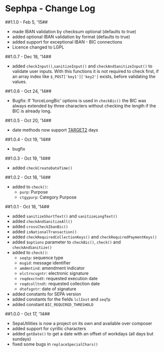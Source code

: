 Sephpa - Change Log
===============

##1.1.0 - Feb 5, '15##
- made IBAN validation by checksum optional (defaults to true)
- added optional IBAN validation by format (defaults to true)
- added support for exceptional IBAN - BIC connections
- Licence changed to LGPL

##1.0.7 - Dec 18, '14##
- added `checkInput()`,`sanitizeInput()` and `checkAndSanitizeInput()` to validate user inputs.
With this functions it is not required to check first, if an array index like `$_POST['key1']['key2']` 
exists, before validating the values.

##1.0.6 - Oct 24, '14##
- Bugfix: If 'forceLongBic' options is used in `checkBic()` the BIC was always extended by three
characters without checking the length if the BIC is already long.

##1.0.5 - Oct 20, '14##
- date methods now support [TARGET2](http://en.wikipedia.org/wiki/TARGET2#TARGET2_holidays) days

##1.0.4 - Oct 19, '14##
- bugfix

##1.0.3 - Oct 19, '14##
- added `checkCreateDateTime()`

##1.0.2 - Oct 18, '14##
- added to `check()`:
  - `purp`: Purpose
  - `ctgypurp`: Category Purpose
  
##1.0.1 - Oct 18, '14##
- added `sanitizeShortText()` and `sanitizeLongText()`
- added `checkAndSanitizeAll()`
- added `crossCheckIbanBic()`
- added `isNationalTransaction()`
- added `checkRequiredCollectionKeys()` and `checkRequiredPaymentKeys()`
- added `$options` parameter to `checkBic()`, `check()` and `checkAndSanitize()`
- added to `check()`:
  - `seqtp`: sequence type
  - `msgid`: message identifier
  - `amdmntind`: amendment indicator
  - `elctrncsgntr`: electronic signature
  - `reqdexctndt`: requested execution date
  - `reqdcolltndt`: requested collection date
  - `dtofsgntr`: date of signature
- added constants for SEPA version
- added constants for the fields `lclInst` and `seqTp`
- added constant `BIC_REQUIRED_THRESHOLD`

##1.0.0 - Oct 17, '14##
- SepaUtilities is now a project on its own and available over composer
- added support for cyrillic characters
- added `getDate()` to get a date with an offset of workdays (all days but sundays)
- fixed some bugs in `replaceSpecialChars()`

